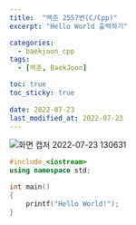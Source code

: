 ```yaml
---
title:  "백준 2557번(C/Cpp)"
excerpt: "Hello World 출력하기"

categories:
  - baekjoon_cpp
tags:
  - [백준, BaekJoon]

toc: true
toc_sticky: true
 
date: 2022-07-23
last_modified_at: 2022-07-23
---
```


![화면 캡처 2022-07-23 130631](https://user-images.githubusercontent.com/106606698/180590016-bd6fca4f-8395-452a-813b-fb1c2bb5e412.png)

```c++
#include <iostream>
using namespace std;

int main()
{
	printf("Hello World!");
}
```



